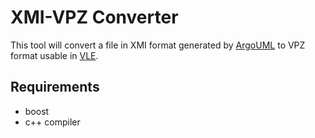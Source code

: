 # XMI-VPZ Converter
This tool will convert a file in XMI format generated by [ArgoUML](http://argouml.tigris.org/) to VPZ format usable in [VLE](https://github.com/vle-forge/vle).

## Requirements
* boost
* c++ compiler
